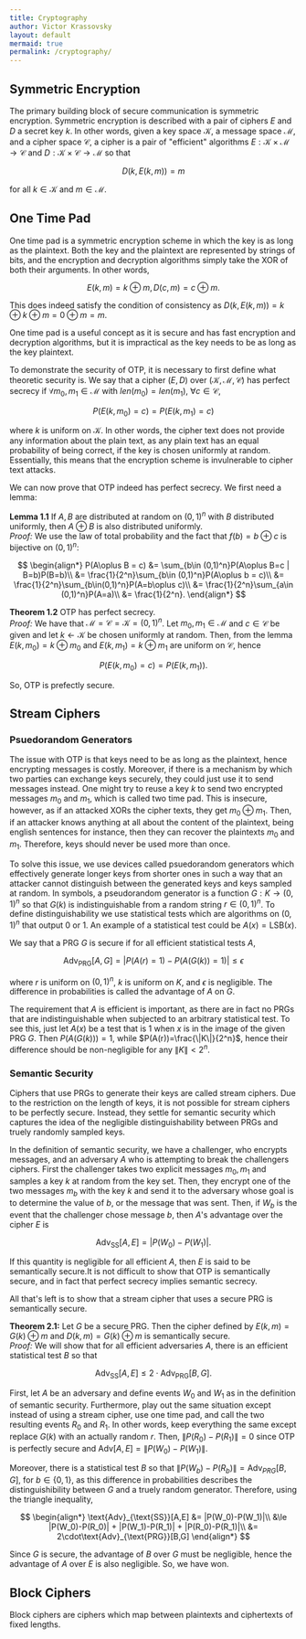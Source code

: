 ```yaml
---
title: Cryptography
author: Victor Krassovsky
layout: default
mermaid: true
permalink: /cryptography/
---
```


## Symmetric Encryption

The primary building block of secure communication is symmetric encryption. Symmetric encryption is described with a pair of ciphers $E$ and $D$ a secret key $k$. In other words, given a key space $\mathcal{K}$, a message space $\mathcal{M}$, and a cipher space $\mathcal{C}$, a cipher is a pair of "efficient" algorithms $E:\mathcal{K}\times \mathcal{M}\to \mathcal{C}$ and $D:\mathcal{K}\times\mathcal{C}\to\mathcal{M}$ so that

$$D(k,E(k,m))=m$$

for all $k\in \mathcal{K}$ and $m\in \mathcal{M}$.

## One Time Pad

One time pad is a symmetric encryption scheme in which the key is as long as the plaintext. Both the key and the plaintext are represented by strings of bits, and the encryption and decryption algorithms simply take the XOR of both their arguments. In other words,

$$E(k,m)=k\oplus m, D(c,m)=c\oplus m.$$

This does indeed satisfy the condition of consistency as $D(k,E(k,m))=k\oplus k\oplus m=0\oplus m=m$.

One time pad is a useful concept as it is secure and has fast encryption and decryption algorithms, but it is impractical as the key needs to be as long as the key plaintext. 

To demonstrate the security of OTP, it is necessary to first define what theoretic security is. We say that a cipher $(E,D)$ over $(\mathcal{K},\mathcal{M}, \mathcal{C})$ has perfect secrecy if $\forall m_0,m_1\in \mathcal{M}$ with $len(m_0)=len(m_1)$, $\forall c\in \mathcal{C}$, 

$$P(E(k,m_0)=c) = P(E(k,m_1)=c)$$

where $k$ is uniform on $\mathcal{K}$. In other words, the cipher text does not provide any information about the plain text, as any plain text has an equal probability of being correct, if the key is chosen uniformly at random. Essentially, this means that the encryption scheme is invulnerable to cipher text attacks. 

We can now prove that OTP indeed has perfect secrecy. We first need a lemma:

**Lemma 1.1** If $A,B$ are distributed at random on $(0,1)^n$ with $B$ distributed uniformly, then $A\oplus B$ is also distributed uniformly.  
*Proof:* We use the law of total probability and the fact that $f(b)=b\oplus c$ is bijective on $(0,1)^n$: 

$$
\begin{align*}
P(A\oplus B = c) &= \sum_{b\in (0,1)^n}P(A\oplus B=c | B=b)P(B=b)\\
&= \frac{1}{2^n}\sum_{b\in (0,1)^n}P(A\oplus b = c)\\
&= \frac{1}{2^n}\sum_{b\in(0,1)^n}P(A=b\oplus c)\\
&= \frac{1}{2^n}\sum_{a\in (0,1)^n}P(A=a)\\
&= \frac{1}{2^n}.
\end{align*}
$$

**Theorem 1.2** OTP has perfect secrecy.  
*Proof:* We have that $\mathcal{M}=\mathcal{C}=\mathcal{K}=(0,1)^n$. Let $m_0,m_1\in \mathcal{M}$ and $c\in \mathcal{C}$ be given and let $k\leftarrow \mathcal{K}$ be chosen uniformly at random. Then, from the lemma $E(k,m_0)=k\oplus m_0$ and $E(k,m_1)=k\oplus m_1$ are uniform on $\mathcal{C}$, hence

$$P(E(k,m_0)=c)=P(E(k,m_1)).$$

So, OTP is prefectly secure.

## Stream Ciphers

### Psuedorandom Generators

The issue with OTP is that keys need to be as long as the plaintext, hence encrypting messages is costly. Moreover, if there is a mechanism by which two parties can exchange keys securely, they could just use it to send messages instead. One might try to reuse a key $k$ to send two encrypted messages $m_0$ and $m_1$, which is called two time pad. This is insecure, however, as if an attacked XORs the cipher texts, they get $m_0\oplus m_1$. Then, if an attacker knows anything at all about the content of the plaintext, being english sentences for instance, then they can recover the plaintexts $m_0$ and $m_1$. Therefore, keys should never be used more than once.

To solve this issue, we use devices called psuedorandom generators which effectively generate longer keys from shorter ones in such a way that an attacker cannot distinguish between the generated keys and keys sampled at random. In symbols, a pseudorandom generator is a function $G:K \to (0,1)^n$ so that $G(k)$ is indistinguishable from a random string $r\in (0,1)^n$. To define distinguishability we use statistical tests which are algorithms on $(0,1)^n$ that output 0 or 1. An example of a statistical test could be $A(x)= \text{LSB}(x)$. 

We say that a PRG $G$ is secure if for all efficient statistical tests $A$, 

$$\text{Adv}_{\text{PRG}}[A,G]=|P(A(r)=1) - P(A(G(k))=1)| \le \epsilon$$ 

where $r$ is uniform on $(0,1)^n$, $k$ is uniform on $K$, and $\epsilon$ is negligible. The difference in probabilities is called the advantage of $A$ on $G$. 

The requirement that $A$ is efficient is important, as there are in fact no PRGs that are indistinguishable when subjected to an arbitrary statistical test. To see this, just let $A(x)$ be a test that is 1 when $x$ is in the image of the given PRG $G$. Then $P(A(G(k)))=1$, while $P(A(r))=\frac{\|K\|}{2^n}$, hence their difference should be non-negligible for any $\|K\| < 2^n$. 

### Semantic Security

Ciphers that use PRGs to generate their keys are called stream ciphers. Due to the restriction on the length of keys, it is not possible for stream ciphers to be perfectly secure. Instead, they settle for semantic security which captures the idea of the negligible distinguishability between PRGs and truely randomly sampled keys.

In the definition of semantic security, we have a challenger, who encrypts messages, and an adversary $A$ who is attempting to break the challengers ciphers. First the challenger takes two explicit messages $m_0,m_1$ and samples a key $k$ at random from the key set. Then, they encrypt one of the two messages $m_b$ with the key $k$ and send it to the adversary whose goal is to determine the value of $b$, or the message that was sent. Then, if $W_b$ is the event that the challenger chose message $b$, then $A$'s advantage over the cipher $E$ is 

$$\text{Adv}_{\text{SS}}[A,E] = |P(W_0)-P(W_1)|.$$

If this quantity is negligible for all efficient $A$, then $E$ is said to be semantically secure.It is not difficult to show that OTP is semantically secure, and in fact that perfect secrecy implies semantic secrecy.

All that's left is to show that a stream cipher that uses a secure PRG is semantically secure.

**Theorem 2.1:** Let $G$ be a secure PRG. Then the cipher defined by $E(k,m)=G(k)\oplus m$ and $D(k,m)=G(k)\oplus m$ is semantically secure.  
*Proof:* We will show that for all efficient adversaries $A$, there is an efficient statistical test $B$ so that

$$\text{Adv}_{\text{SS}}[A,E] \le 2\cdot \text{Adv}_{\text{PRG}}[B,G].$$

First, let $A$ be an adversary and define events $W_0$ and $W_1$ as in the definition of semantic security. Furthermore, play out the same situation except instead of using a stream cipher, use one time pad, and call the two resulting events $R_0$ and $R_1$. In other words, keep everything the same except replace $G(k)$ with an actually random $r$. Then, $\|P(R_0)-P(R_1)\| = 0$ since OTP is perfectly secure and $\text{Adv}[A,E]=\|P(W_0)-P(W_1)\|$.

Moreover, there is a statistical test $B$ so that $\|P(W_b)-P(R_b)\|=\text{Adv}_{PRG}[B,G]$, for $b\in\{0,1\}$, as this difference in probabilities describes the distinguishibility between $G$ and a truely random generator. Therefore, using the triangle inequality,

$$
\begin{align*}
  \text{Adv}_{\text{SS}}[A,E] &= |P(W_0)-P(W_1)|\\
  &\le |P(W_0)-P(R_0)| + |P(W_1)-P(R_1)| + |P(R_0)-P(R_1)|\\
  &= 2\cdot\text{Adv}_{\text{PRG}}[B,G]
\end{align*}
$$

Since $G$ is secure, the advantage of $B$ over $G$ must be negligible, hence the advantage of $A$ over $E$ is also negligible. So, we have won.

## Block Ciphers

Block ciphers are ciphers which map between plaintexts and ciphertexts of fixed lengths. 